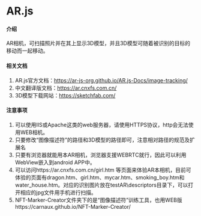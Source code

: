 # AR.js

#### 介绍
AR相机，可扫描照片并在其上显示3D模型，并且3D模型可随着被识别的目标的移动而一起移动。


#### 相关文档
1.  AR.js官方文档：https://ar-js-org.github.io/AR.js-Docs/image-tracking/
2.  中文翻译版文档：https://ar.cnxfs.com.cn/
3.  3D模型下载网站：https://sketchfab.com/


#### 注意事项
1.  可以使用IIS或Apache这类的web服务器，请使用HTTPS协议，http会无法使用WEB相机。
2.  只要修改“图像描述符”的路径和3D模型的路径即可，注意相对路径的规范及扩展名
3.  只要有浏览器就能用本AR相机，浏览器支援WEBRTC就行，因此可以利用WebView嵌入到android APP中。
4.  可以访问https://ar.cnxfs.com.cn/girl.htm 等页面来体验AR本相机，目前可体验的页面有dragon.htm、girl.htm、mycar.htm、smoking_boy.htm和water_house.htm。对应的识别图片放在testAR\descriptors目录下，可以打开相应的jpg文件用手机进行扫描。
5.  NFT-Marker-Creator文件夹下的是“图像描述符”训练工具，也用WEB版https://carnaux.github.io/NFT-Marker-Creator/
